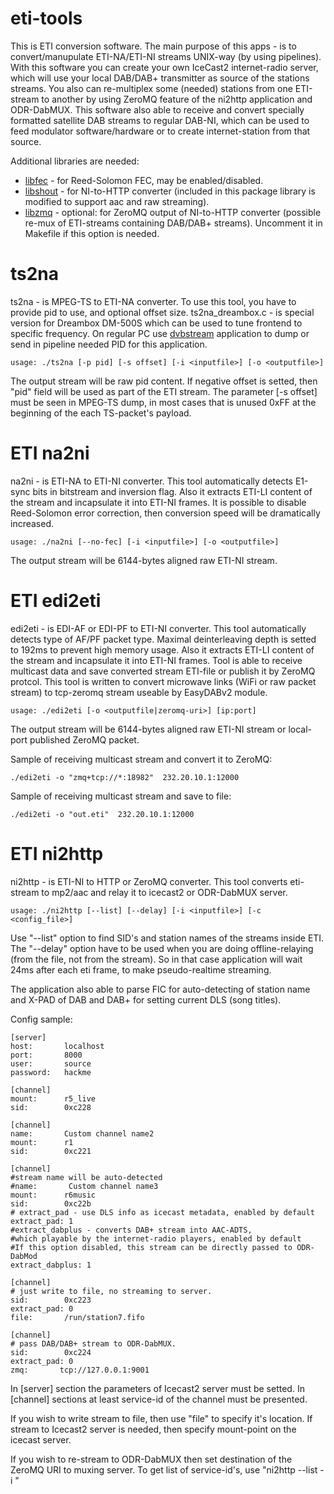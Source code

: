 eti-tools
=========

This is ETI conversion software. The main purpose of this apps - is to convert/manupulate ETI-NA/ETI-NI streams UNIX-way (by using pipelines). With this software you can create your own IceCast2 internet-radio server, which will use your local DAB/DAB+ transmitter as source of the stations streams. You also can re-multiplex some (needed) stations from one ETI-stream to another by using ZeroMQ feature of the ni2http application and ODR-DabMUX. This software also able to receive and convert specially formatted satellite DAB streams to regular DAB-NI, which can be used to feed modulator software/hardware or to create internet-station from that source.

Additional libraries are needed:
* [libfec](https://github.com/Opendigitalradio/ka9q-fec) - for Reed-Solomon FEC, may be enabled/disabled.
* [libshout](http://www.icecast.org/download.php) - for NI-to-HTTP converter (included in this package library is modified to support aac and raw streaming).
* [libzmq](http://zeromq.org) - optional: for ZeroMQ output of NI-to-HTTP converter (possible re-mux of ETI-streams containing DAB/DAB+ streams). Uncomment it in Makefile if this option is needed.


ts2na
===============
ts2na - is MPEG-TS to ETI-NA converter. To use this tool, you have to provide pid to use, and optional offset size. ts2na_dreambox.c - is special version for Dreambox DM-500S which can be used to tune frontend to specific frequency. On regular PC use [dvbstream](https://www.linuxtv.org/wiki/index.php/Dvbstream) application to dump or send in pipeline needed PID for this application.

    usage: ./ts2na [-p pid] [-s offset] [-i <inputfile>] [-o <outputfile>]

The output stream will be raw pid content. If negative offset is setted, then "pid" field will be used as part of the ETI stream. The parameter [-s offset] must be seen in MPEG-TS dump, in most cases that is unused 0xFF at the beginning of the each TS-packet's payload.

ETI na2ni
===============
na2ni - is ETI-NA to ETI-NI converter. This tool automatically detects E1-sync bits in bitstream and inversion flag. Also it extracts ETI-LI content of the stream and incapsulate it into ETI-NI frames. It is possible to disable Reed-Solomon error correction, then conversion speed will be dramatically increased.

    usage: ./na2ni [--no-fec] [-i <inputfile>] [-o <outputfile>]

The output stream will be 6144-bytes aligned raw ETI-NI stream.

ETI edi2eti
===============
edi2eti - is EDI-AF or EDI-PF to ETI-NI converter. This tool automatically detects type of AF/PF packet type. Maximal deinterleaving depth is setted to 192ms to prevent high memory usage. Also it extracts ETI-LI content of the stream and incapsulate it into ETI-NI frames.
Tool is able to receive multicast data and save converted stream ETI-file or publish it by ZeroMQ protcol. This tool is written to convert microwave links (WiFi or raw packet stream) to tcp-zeromq stream useable by EasyDABv2 module.

    usage: ./edi2eti [-o <outputfile|zeromq-uri>] [ip:port]

The output stream will be 6144-bytes aligned raw ETI-NI stream or local-port published ZeroMQ packet.

Sample of receiving multicast stream and convert it to ZeroMQ:

    ./edi2eti -o "zmq+tcp://*:18982"  232.20.10.1:12000

Sample of receiving multicast stream and save to file:

    ./edi2eti -o "out.eti"  232.20.10.1:12000

ETI ni2http
===============
ni2http - is ETI-NI to HTTP or ZeroMQ converter. This tool converts eti-stream to mp2/aac and relay it to icecast2 or ODR-DabMUX server.

    usage: ./ni2http [--list] [--delay] [-i <inputfile>] [-c <config_file>]

Use "--list" option to find SID's and station names of the streams inside ETI.
The "--delay" option have to be used when you are doing offline-relaying (from the file, not from the stream). So in that case application will wait 24ms after each eti frame, to make pseudo-realtime streaming.

The application also able to parse FIC for auto-detecting of station name and X-PAD of DAB and DAB+ for setting current DLS (song titles).

Config sample:

    [server]
    host:       localhost
    port:       8000
    user:       source
    password:   hackme
    
    [channel]
    mount:      r5_live
    sid:        0xc228
    
    [channel]
    name:       Custom channel name2
    mount:      r1
    sid:        0xc221
    
    [channel]
    #stream name will be auto-detected
    #name:       Custom channel name3
    mount:      r6music
    sid:        0xc22b
    # extract_pad - use DLS info as icecast metadata, enabled by default
    extract_pad: 1
    #extract_dabplus - converts DAB+ stream into AAC-ADTS,
    #which playable by the internet-radio players, enabled by default
    #If this option disabled, this stream can be directly passed to ODR-DabMod
    extract_dabplus: 1
    
    [channel]
    # just write to file, no streaming to server.
    sid:        0xc223
    extract_pad: 0
    file:       /run/station7.fifo

    [channel]
    # pass DAB/DAB+ stream to ODR-DabMUX.
    sid:        0xc224
    extract_pad: 0
    zmq:       tcp://127.0.0.1:9001

In [server] section the parameters of Icecast2 server must be setted.
In [channel] sections at least service-id of the channel must be presented.

If you wish to write stream to file, then use "file" to specify it's location. If stream to Icecast2 server is needed, then specify mount-point on the icecast server.

If you wish to re-stream to ODR-DabMUX then set destination of the ZeroMQ URI to muxing server. To get list of service-id's, use "ni2http --list -i <inputfile>"
